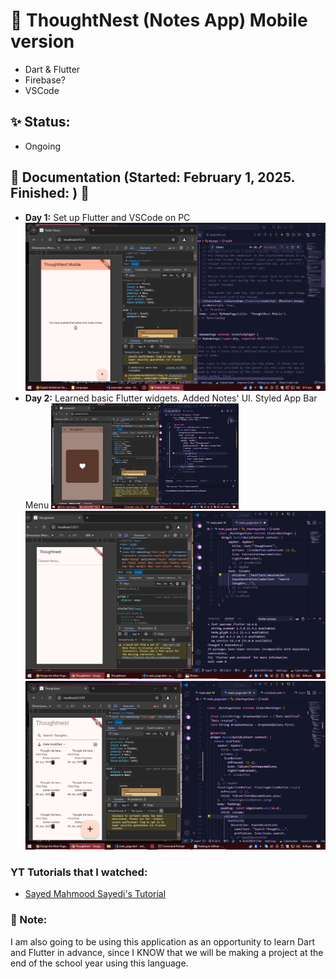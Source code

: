 # 🌱 ThoughtNest (Notes App) Mobile version 

* Dart & Flutter
* Firebase?
* VSCode

## ✨ Status: 
* Ongoing

## 💬 Documentation (Started: February 1, 2025. Finished: ) 💬
* **Day 1:** Set up Flutter and VSCode on PC
  <br/><img src="images/1.png" alt="Day 1 update images" width="500">
* **Day 2:** Learned basic Flutter widgets. Added Notes' UI. Styled App Bar Menu
  <img src="images/2.png" alt="Day 1 update images" width="300">
  <img src="images/3.png" alt="Day 1 update images" width="500">
  <img src="images/4.png" alt="Day 1 update images" width="700">

### YT Tutorials that I watched:
* [Sayed Mahmood Sayedi's Tutorial](https://www.youtube.com/watch?v=1GPpsfnNJzo&list=PLzzt2WMkurR2kE9TPm4BwW5XrvdavgZiV&index=3)
  
### 💬 Note:
I am also going to be using this application as an opportunity to learn Dart and Flutter in advance, since I KNOW that we will be making a project at the end of the school year using this language.
